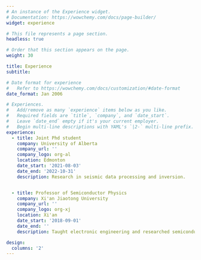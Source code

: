 ```yaml
---
# An instance of the Experience widget.
# Documentation: https://wowchemy.com/docs/page-builder/
widget: experience

# This file represents a page section.
headless: true

# Order that this section appears on the page.
weight: 30

title: Experience
subtitle:

# Date format for experience
#   Refer to https://wowchemy.com/docs/customization/#date-format
date_format: Jan 2006

# Experiences.
#   Add/remove as many `experience` items below as you like.
#   Required fields are `title`, `company`, and `date_start`.
#   Leave `date_end` empty if it's your current employer.
#   Begin multi-line descriptions with YAML's `|2-` multi-line prefix.
experience:
  - title: Joint Phd student
    company: University of Alberta
    company_url: ''
    company_logo: org-al
    location: Edmonton
    date_start: '2021-08-03'
    date_end: '2022-10-31'
    description: Research in seismic data processing and inversion.


  - title: Professor of Semiconductor Physics
    company: Xi'an Jiaotong University
    company_url: ''
    company_logo: org-xj
    location: Xi'an
    date_start: '2018-09-01'
    date_end: ''
    description: Taught electronic engineering and researched semiconductor physics.  

design:
  columns: '2'
---
```

